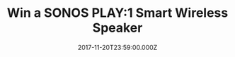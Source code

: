 ---
campaign-uuid: "c-e198e568-1530-4cdb-a800-4d1b7b34faf8"
type: "Competition"
category: "Music"
date: "2017-11-20T23:59:00.000Z"
end-date: "2017-12-06T23:59:00.000Z"
disable-form: false
is_promoted: false
has_entry_page: false
title: "Win a SONOS PLAY:1 Smart Wireless Speaker"
competition-description: "Sonos is the wireless Home Sound System that fills as many\
  \ rooms as you want with great-sounding music, movies and TV. Stream via WiFi. Play\
  \ whatever you're craving. And amp up every moment with intense, pulse-pounding\
  \ sound."
banner-img: "sonos-main_image.jpeg"
logo-left-href: "https://www.sonos.com/en-gb/shop/play1.html"
logo-left-image: "sonos-logo.png"
logo-left-title: "Sonos"
has-winner: false
---